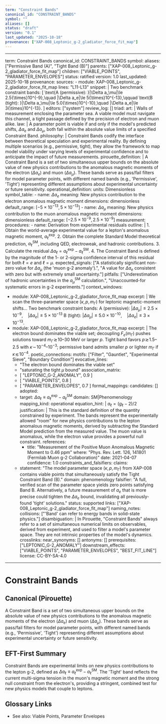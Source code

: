 ```yaml
---
term: "Constraint Bands"
canonical_id: "CONSTRAINT_BANDS"
symbol: ""
aliases: []
status: "draft"
version: "0.1"
last_updated: "2025-10-18"
provenance: ["XAP-008_Leptonic_g-2_gladiator_force_fit_map"]
---
```


---
term: Constraint Bands
canonical_id: CONSTRAINT_BANDS
symbol: 
aliases: ["Permissive Band (A)", "Tight Band (B)"]
parents: ["XAP-008_Leptonic_g-2_gladiator_force_fit_map"]
children: ["VIABLE_POINTS", "PARAMETER_ENVELOPES"]
status: ratified
version: 1.0
last_updated: 2025-10-18
provenance:
  sources:
    - module: XAP-008_Leptonic_g-2_gladiator_force_fit_map
      lines: "L11-L13"
      snippet: |
        Two benchmark constraint bands:
        \[
        \text{A (permissive): }|\Delta a_\mu|\le 2.5{\times}10^{-9},\quad |\Delta a_e|\le 5{\times}10^{-13},\qquad
        \text{B (tight): }|\Delta a_\mu|\le 5.0{\times}10^{-10},\quad |\Delta a_e|\le 3{\times}10^{-13}.
        \]
  editors: ["system"]
  review_log: []
triad:
  art: |
    Walls of measurement enclosing the parameter sea. A viable model must navigate this channel, a tight passage defined by the precision of electron and muon alike.
  law: |
    A parameter point is viable if and only if the model's predicted shifts, $\Delta a_e$ and $\Delta a_\mu$, both fall within the absolute value limits of a specified Constraint Band.
  philosophy: |
    Constraint Bands codify the interface between theoretical speculation and experimental reality. By defining multiple scenarios (e.g., permissive, tight), they allow the framework to map model viability under varying levels of experimental confidence and to anticipate the impact of future measurements.
pirouette_definition: |
  A Constraint Band is a set of two simultaneous upper bounds on the absolute value of new physics contributions to the anomalous magnetic moments of the electron ($\Delta a_e$) and muon ($\Delta a_\mu$). These bands serve as pass/fail filters for model parameter points, with different named bands (e.g., 'Permissive', 'Tight') representing different assumptions about experimental uncertainty or future sensitivity.
operational_definition:
  units: Dimensionless
  symbol_table:
    - name: $\Delta a_e$
      meaning: New physics contribution to the electron anomalous magnetic moment
      dimensions: dimensionless
      default_range: $[-5 \times 10^{-13}, 5 \times 10^{-13}]$
    - name: $\Delta a_\mu$
      meaning: New physics contribution to the muon anomalous magnetic moment
      dimensions: dimensionless
      default_range: $[-2.5 \times 10^{-9}, 2.5 \times 10^{-9}]$
  measurement:
    procedures:
      - name: Derivation from experimental residuals
        outline: |
          1. Obtain the world-average experimental value for a lepton's anomalous magnetic moment, $a_\ell^{\text{exp}}$.
          2. Obtain the complete Standard Model theoretical prediction, $a_\ell^{\text{SM}}$, including QED, electroweak, and hadronic contributions.
          3. Calculate the residual $\Delta a_\ell = a_\ell^{\text{exp}} - a_\ell^{\text{SM}}$.
          4. The Constraint Band is defined by the magnitude of the 1- or 2-sigma confidence interval of this residual for both $\ell=e$ and $\ell=\mu$.
        expected_signals: ["A statistically significant non-zero value for $\Delta a_\mu$ (the 'muon g-2 anomaly').", "A value for $\Delta a_e$ consistent with zero but with extremely small uncertainty."]
        pitfalls: ["Underestimation of hadronic uncertainties in the $a_\mu^{\text{SM}}$ calculation.", "Unaccounted-for systematic errors in g-2 experiments."]
context_windows:
  - module: XAP-008_Leptonic_g-2_gladiator_force_fit_map
    excerpt: |
      We scan the three-parameter space $(\kappa, p, m_\Gamma)$ for leptonic magnetic-moment shifts... Two benchmark constraint bands:
      A (permissive): $|\Delta a_\mu|\le 2.5{\times}10^{-9},\quad |\Delta a_e|\le 5{\times}10^{-13}$
      B (tight): $|\Delta a_\mu|\le 5.0{\times}10^{-10},\quad |\Delta a_e|\le 3{\times}10^{-13}$.
  - module: XAP-008_Leptonic_g-2_gladiator_force_fit_map
    excerpt: |
      The electron bound dominates the viable set; decoupling $F_e(m_\Gamma)$ pushes solutions toward $m_\Gamma\!\gtrsim\!10$–$30$ MeV or larger $p$. Tight band favors $p\!\gtrsim\!1.5$–$2.5$ with $\kappa\!\sim\!10^{-4}$–$10^{-3}$; permissive band admits smaller $p$ or lighter $m_\Gamma$ if $\kappa\!\lesssim\!10^{-4}$.
poetic_connections:
  motifs: ["Filter", "Gauntlet", "Experimental Sieve", "Boundary Condition"]
  evocative_lines:
    - "The electron bound dominates the viable set"
    - "saturating the tight $\mu$ bound"
  association_matrix:
    - [ "LEPTONIC_G-2_ANOMALY", 0.9 ]
    - [ "VIABLE_POINTS", 0.8 ]
    - [ "PARAMETER_ENVELOPES", 0.7 ]
formal_mappings:
  candidates: []
  adopted:
    - target: $\Delta a_\ell \equiv a_\ell^{\text{exp}} - a_\ell^{\text{SM}}$
      domain: SM|Phenomenology
      mapping_kind: operational
      equation_hint: |
        $a_\ell = (g_\ell - 2)/2$
      justification: |
        This is the standard definition of the quantity constrained by experiment. The bands represent the experimentally allowed "room" for new physics contributions to the lepton anomalous magnetic moments, derived by subtracting the Standard Model prediction from the measured value. The muon value is anomalous, while the electron value provides a powerful null constraint.
      references:
        - title: "Measurement of the Positive Muon Anomalous Magnetic Moment to 0.46 ppm"
          where: "Phys. Rev. Lett. 126, 141801 (Fermilab Muon g-2 Collaboration)"
          date: 2021-04-07
      confidence: 1.0
constraints_and_falsifiers:
  claims:
    - statement: "The model parameter space $(\kappa, p, m_\Gamma)$ from XAP-008 contains viable points that simultaneously satisfy the Tight Constraint Band (B)."
      domain: phenomenology
      falsifier: "A full, verified scan of the parameter space yields zero points satisfying Band B. Alternatively, a future measurement of $a_e$ that is more precise could tighten the $\Delta a_e$ bound, invalidating all previously-found 'tight' solutions."
      status: supported
      links: ["XAP-008_Leptonic_g-2_gladiator_force_fit_map"]
naming_notes:
  collisions: ["'Band' can refer to energy bands in solid-state physics."]
  disambiguation: |
    In Pirouette, "Constraint Bands" always refer to a set of simultaneous numerical limits on observables, derived from experiment, and used to filter a model's parameter space. They are not intrinsic properties of the model's dynamics.
crosslinks:
  near_synonyms: []
  antonyms: []
  prerequisites: ["LEPTONIC_G-2_ANOMALY"]
  downstream_effects: ["VIABLE_POINTS", "PARAMETER_ENVELOPES", "BEST_FIT_LINE"]
license: CC-BY-SA-4.0
---

# Constraint Bands

## Canonical (Pirouette)
A Constraint Band is a set of two simultaneous upper bounds on the absolute value of new physics contributions to the anomalous magnetic moments of the electron ($\Delta a_e$) and muon ($\Delta a_\mu$). These bands serve as pass/fail filters for model parameter points, with different named bands (e.g., 'Permissive', 'Tight') representing different assumptions about experimental uncertainty or future sensitivity.

## EFT-First Summary
Constraint Bands are experimental limits on new physics contributions to the lepton g-2, defined as $\Delta a_\ell \equiv a_\ell^{\text{exp}} - a_\ell^{\text{SM}}$. The 'Tight' band reflects the current multi-sigma tension in the muon's magnetic moment and the strong null constraint from the electron's, providing a stringent, combined test for new physics models that couple to leptons.

## Glossary Links
- See also: Viable Points, Parameter Envelopes